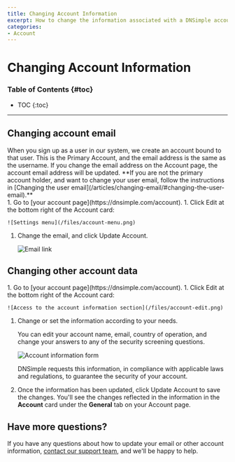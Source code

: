 ```yaml
---
title: Changing Account Information
excerpt: How to change the information associated with a DNSimple account.
categories:
- Account
---
```


# Changing Account Information

### Table of Contents {#toc}

* TOC
{:toc}

---

## Changing account email

<info>
When you sign up as a user in our system, we create an account bound to that user. This is the Primary Account, and the email address is the same as the username. If you change the email address on the Account page, the account email address will be updated. **If you are not the primary account holder, and want to change your user email, follow the instructions in [Changing the user email](/articles/changing-email/#changing-the-user-email).**
</info>

<div class="section-steps" markdown="1">
1. Go to [your account page](https://dnsimple.com/account).
1. Click <label>Edit</label> at the bottom right of the <label>Account</label> card: 

    ![Settings menu](/files/account-menu.png)

1. Change the email, and click <label>Update Account</label>.

    ![Email link](/files/account-email.png)

</div>

## Changing other account data

<div class="section-steps" markdown="1">
1. Go to [your account page](https://dnsimple.com/account).
1. Click <label>Edit</label> at the bottom right of the <label>Account</label> card:

    ![Access to the account information section](/files/account-edit.png)

1. Change or set the information according to your needs.

   You can edit your account name, email, country of operation, and change your answers to any of the security screening questions. 

   ![Account information form](/files/account-information-form.png)

   <info>
   DNSimple requests this information, in compliance with applicable laws and regulations, to guarantee the security of your account.
   </info>

1. Once the information has been updated, click <label>Update Account</label> to save the changes. You'll see the changes reflected in the information in the **Account** card under the **General** tab on your Account page.

</div>

## Have more questions?

If you have any questions about how to update your email or other account information, [contact our support team](https://dnsimple.com/feedback), and we'll be happy to help. 
